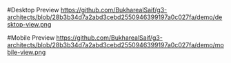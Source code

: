 #Desktop Preview
https://github.com/BukharealSaif/g3-architects/blob/28b3b34d7a2abd3cebd2550946399197a0c027fa/demo/desktop-view.png

#Mobile Preview
https://github.com/BukharealSaif/g3-architects/blob/28b3b34d7a2abd3cebd2550946399197a0c027fa/demo/mobile-view.png
